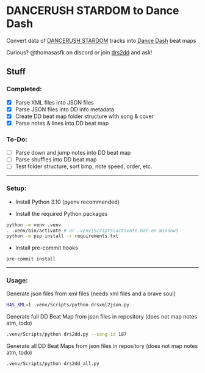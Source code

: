# DANCERUSH STARDOM to Dance Dash

Convert data of [DANCERUSH STARDOM](https://remywiki.com/AC_DRS) tracks into [Dance Dash](https://store.steampowered.com/app/2005050/Dance_Dash/) beat maps

Curious? @thomasasfk on discord or join [drs2dd](https://discord.gg/JVWx6zmtft) and ask!

## Stuff

### Completed:

- [x] Parse XML files into JSON files
- [x] Parse JSON files into DD info metadata
- [x] Create DD beat map folder structure with song & cover
- [x] Parse notes & lines into DD beat map

### To-Do:

- [ ] Parse down and jump notes into DD beat map
- [ ] Parse shuffles into DD beat map
- [ ] Test folder structure, sort bmp, note speed, order, etc.

---

### Setup:

- Install Python 3.10 (pyenv recommended)

- Install the required Python packages
```bash
python -m venv .venv
. .venv/bin/activate # or .venv\Scripts\activate.bat on Windows
python -m pip install -r requirements.txt
```

- Install pre-commit hooks
```bash
pre-commit install
```

---

### Usage:

Generate json files from xml files (needs xml files and a brave soul)

```bash
HAS_XML=1 .venv/Scripts/python drsxml2json.py
```

Generate full DD Beat Map from json files in repository (does not map notes atm, todo)

```bash
.venv/Scripts/python drs2dd.py --song-id 187
```

Generate all DD Beat Maps from json files in repository (does not map notes atm, todo)

```bash
.venv/Scripts/python drs2dd_all.py
```

